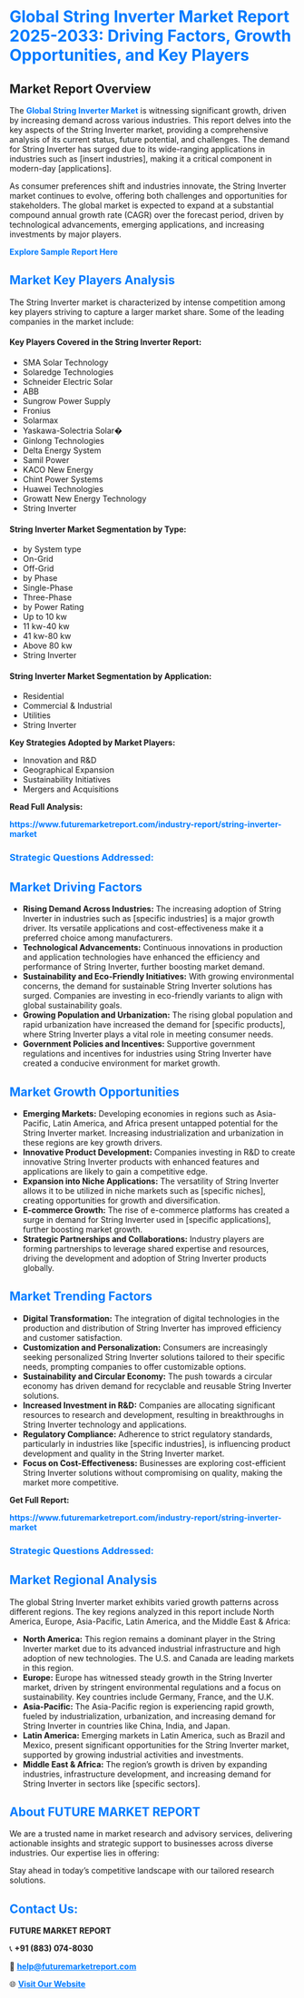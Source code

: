 <h1 style="color: #007BFF;">Global String Inverter Market Report 2025-2033: Driving Factors, Growth Opportunities, and Key Players</h1>

<section id="overview">
<h2>Market Report Overview</h2>
<p>The <a href="https://www.futuremarketreport.com/industry-report/string-inverter-market" style="color: #007BFF; text-decoration: none;"><strong>Global String Inverter Market</strong></a> is witnessing significant growth, driven by increasing demand across various industries. This report delves into the key aspects of the String Inverter market, providing a comprehensive analysis of its current status, future potential, and challenges. The demand for String Inverter has surged due to its wide-ranging applications in industries such as [insert industries], making it a critical component in modern-day [applications].</p>
<p>As consumer preferences shift and industries innovate, the String Inverter market continues to evolve, offering both challenges and opportunities for stakeholders. The global market is expected to expand at a substantial compound annual growth rate (CAGR) over the forecast period, driven by technological advancements, emerging applications, and increasing investments by major players.</p>
</section>

<section id="overview">
<p><a href="https://www.futuremarketreport.com/request-sample/reportId=97603" style="color: #007BFF; text-decoration: none;"><strong>Explore Sample Report Here</strong></a></p>
</section>

<section id="key-players">
<h2 style="color: #007BFF;">Market Key Players Analysis</h2>
<p>The String Inverter market is characterized by intense competition among key players striving to capture a larger market share. Some of the leading companies in the market include:</p>
<h4>Key Players Covered in the String Inverter Report:</h4>
<ul><li>SMA Solar Technology</li><li>Solaredge Technologies</li><li>Schneider Electric Solar</li><li>ABB</li><li>Sungrow Power Supply</li><li>Fronius</li><li>Solarmax</li><li>Yaskawa-Solectria Solar�</li><li>Ginlong Technologies</li><li>Delta Energy System</li><li>Samil Power</li><li>KACO New Energy</li><li>Chint Power Systems</li><li>Huawei Technologies</li><li>Growatt New Energy Technology</li><li>String Inverter</li></ul>
<h4>String Inverter Market Segmentation by Type:</h4>
<ul><li>by System type</li><li>On-Grid</li><li>Off-Grid</li><li>by Phase</li><li>Single-Phase</li><li>Three-Phase</li><li>by Power Rating</li><li>Up to 10 kw</li><li>11 kw-40 kw</li><li>41 kw-80 kw</li><li>Above 80 kw</li><li>String Inverter</li></ul>

<h4>String Inverter Market Segmentation by Application:</h4>
<ul><li>Residential</li><li>Commercial &amp; Industrial</li><li>Utilities</li><li>String Inverter</li></ul>
<p><strong>Key Strategies Adopted by Market Players:</strong></p>
<ul>
<li>Innovation and R&D</li>
<li>Geographical Expansion</li>
<li>Sustainability Initiatives</li>
<li>Mergers and Acquisitions</li>
</ul>
</section>

<section>
<p><strong>Read Full Analysis: </strong></p><a href="https://www.futuremarketreport.com/industry-report/string-inverter-market" style="color: #007BFF; text-decoration: none;"><strong>https://www.futuremarketreport.com/industry-report/string-inverter-market</strong></a>
<h3 style="color: #007BFF;">Strategic Questions Addressed:</h3>
</section>

<section id="driving-factors">
<h2 style="color: #007BFF;">Market Driving Factors</h2>
<ul>
<li><strong>Rising Demand Across Industries:</strong> The increasing adoption of String Inverter in industries such as [specific industries] is a major growth driver. Its versatile applications and cost-effectiveness make it a preferred choice among manufacturers.</li>
<li><strong>Technological Advancements:</strong> Continuous innovations in production and application technologies have enhanced the efficiency and performance of String Inverter, further boosting market demand.</li>
<li><strong>Sustainability and Eco-Friendly Initiatives:</strong> With growing environmental concerns, the demand for sustainable String Inverter solutions has surged. Companies are investing in eco-friendly variants to align with global sustainability goals.</li>
<li><strong>Growing Population and Urbanization:</strong> The rising global population and rapid urbanization have increased the demand for [specific products], where String Inverter plays a vital role in meeting consumer needs.</li>
<li><strong>Government Policies and Incentives:</strong> Supportive government regulations and incentives for industries using String Inverter have created a conducive environment for market growth.</li>
</ul>
</section>

<section id="growth-opportunities">
<h2 style="color: #007BFF;">Market Growth Opportunities</h2>
<ul>
<li><strong>Emerging Markets:</strong> Developing economies in regions such as Asia-Pacific, Latin America, and Africa present untapped potential for the String Inverter market. Increasing industrialization and urbanization in these regions are key growth drivers.</li>
<li><strong>Innovative Product Development:</strong> Companies investing in R&D to create innovative String Inverter products with enhanced features and applications are likely to gain a competitive edge.</li>
<li><strong>Expansion into Niche Applications:</strong> The versatility of String Inverter allows it to be utilized in niche markets such as [specific niches], creating opportunities for growth and diversification.</li>
<li><strong>E-commerce Growth:</strong> The rise of e-commerce platforms has created a surge in demand for String Inverter used in [specific applications], further boosting market growth.</li>
<li><strong>Strategic Partnerships and Collaborations:</strong> Industry players are forming partnerships to leverage shared expertise and resources, driving the development and adoption of String Inverter products globally.</li>
</ul>
</section>

<section id="trending-factors">
<h2 style="color: #007BFF;">Market Trending Factors</h2>
<ul>
<li><strong>Digital Transformation:</strong> The integration of digital technologies in the production and distribution of String Inverter has improved efficiency and customer satisfaction.</li>
<li><strong>Customization and Personalization:</strong> Consumers are increasingly seeking personalized String Inverter solutions tailored to their specific needs, prompting companies to offer customizable options.</li>
<li><strong>Sustainability and Circular Economy:</strong> The push towards a circular economy has driven demand for recyclable and reusable String Inverter solutions.</li>
<li><strong>Increased Investment in R&D:</strong> Companies are allocating significant resources to research and development, resulting in breakthroughs in String Inverter technology and applications.</li>
<li><strong>Regulatory Compliance:</strong> Adherence to strict regulatory standards, particularly in industries like [specific industries], is influencing product development and quality in the String Inverter market.</li>
<li><strong>Focus on Cost-Effectiveness:</strong> Businesses are exploring cost-efficient String Inverter solutions without compromising on quality, making the market more competitive.</li>
</ul>
</section>

<section>
<p><strong>Get Full Report: </strong></p><a href="https://www.futuremarketreport.com/industry-report/string-inverter-market" style="color: #007BFF; text-decoration: none;"><strong>https://www.futuremarketreport.com/industry-report/string-inverter-market</strong></a>
<h3 style="color: #007BFF;">Strategic Questions Addressed:</h3>
</section>


<section id="regional-analysis">
<h2 style="color: #007BFF;">Market Regional Analysis</h2>
<p>The global String Inverter market exhibits varied growth patterns across different regions. The key regions analyzed in this report include North America, Europe, Asia-Pacific, Latin America, and the Middle East & Africa:</p>
<ul>
<li><strong>North America:</strong> This region remains a dominant player in the String Inverter market due to its advanced industrial infrastructure and high adoption of new technologies. The U.S. and Canada are leading markets in this region.</li>
<li><strong>Europe:</strong> Europe has witnessed steady growth in the String Inverter market, driven by stringent environmental regulations and a focus on sustainability. Key countries include Germany, France, and the U.K.</li>
<li><strong>Asia-Pacific:</strong> The Asia-Pacific region is experiencing rapid growth, fueled by industrialization, urbanization, and increasing demand for String Inverter in countries like China, India, and Japan.</li>
<li><strong>Latin America:</strong> Emerging markets in Latin America, such as Brazil and Mexico, present significant opportunities for the String Inverter market, supported by growing industrial activities and investments.</li>
<li><strong>Middle East & Africa:</strong> The region’s growth is driven by expanding industries, infrastructure development, and increasing demand for String Inverter in sectors like [specific sectors].</li>
</ul>
</section>

<footer>
<h2 style="color: #007BFF;">About FUTURE MARKET REPORT</h2>
<p>We are a trusted name in market research and advisory services, delivering actionable insights and strategic support to businesses across diverse industries. Our expertise lies in offering:</p>

<p>Stay ahead in today’s competitive landscape with our tailored research solutions.</p>

<h2 style="color: #007BFF;">Contact Us:</h2>
<p><strong>FUTURE MARKET REPORT</strong></p>
<p>📞 <strong>+91 (883) 074-8030</strong></p>
<p>📧 <strong><a href="mailto:help@futuremarketreport.com" style="color: #007BFF;">help@futuremarketreport.com</a></strong></p>
<p>🌐 <strong><a href="https://www.futuremarketreport.com/" style="color: #007BFF;">Visit Our Website</a></strong></p>
</footer>